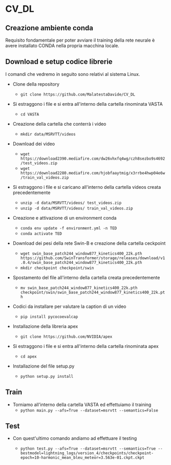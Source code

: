 # CV_DL

## Creazione ambiente conda

Requisito fondamentale per poter avviare il training della rete neurale è avere installato CONDA nella propria macchina locale.

## Download e setup codice librerie

I comandi che vedremo in seguito sono relativi al sistema Linux.

* Clone della repository 
  * `git clone https://github.com/MalatestaDavide/CV_DL`
  
* Si estraggono i file e si entra all'interno della cartella rinominata VASTA
  * `cd VASTA`

* Creazione della cartella che conterrà i video
  * `mkdir data/MSRVTT/videos`

* Download dei video
  * `wget https://download2390.mediafire.com/dw26vhxfq4wg/czh8sezbo9s4692/test_videos.zip`
  * `wget https://download2280.mediafire.com/hjobfaaytmig/x3rrbe4hwp04e6w/train_val_videos.zip`
  
* Si estraggono i file e si caricano all'interno della cartella videos creata precedentemente
  * `unzip -d data/MSRVTT/videos/ test_videos.zip`
  * `unzip -d data/MSRVTT/videos/ train_val_videos.zip`

* Creazione e attivazione di un environment conda
  * `conda env update -f environment.yml -n TED`
  * `conda activate TED`
  
* Download dei pesi della rete Swin-B e creazione della cartella ceckpoint
  * `wget swin_base_patch244_window877_kinetics400_22k.pth https://github.com/SwinTransformer/storage/releases/download/v1.0.4/swin_base_patch244_window877_kinetics400_22k.pth`
   * `mkdir checkpoint checkpoint/swin`
  
* Spostamento del file all'interno della cartella creata precedentemente
  * `mv swin_base_patch244_window877_kinetics400_22k.pth checkpoint/swin/swin_base_patch244_window877_kinetics400_22k.pth` 
 
* Codici da installare per valutare la caption di un video
  * `pip install pycocoevalcap`

* Installazione della libreria apex
  * `git clone https://github.com/NVIDIA/apex`

* Si estraggono i file e si entra all'interno della cartella rinominata apex
  * `cd apex`
  
* Installazione del file setup.py
  * `python setup.py install`
  
## Train

* Torniamo all'interno della cartella VASTA ed effettuiamo il training
  * `python main.py --afs=True --dataset=msrvtt --semantics=False`
  
## Test

* Con quest'ultimo comando andiamo ad effettuare il testing
  
  * `python test.py --afs=True --dataset=msrvtt --semantics=True --bestmodel=lightning_logs/version_4/checkpoints/checkpoint-epoch=10-harmonic_mean_bleu_meteor=3.563e-01.ckpt.ckpt`
